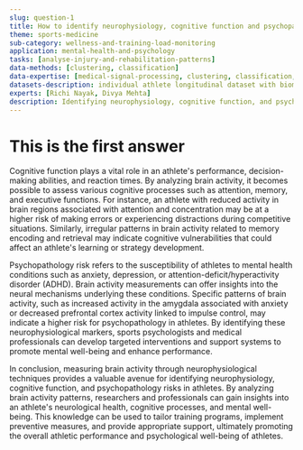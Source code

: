```yaml
---
slug: question-1
title: How to identify neurophysiology, cognitive function and psychopathology risk in athlete by measuring brain activity?
theme: sports-medicine
sub-category: wellness-and-training-load-monitoring
application: mental-health-and-psychology
tasks: [analyse-injury-and-rehabilitation-patterns]
data-methods: [clustering, classification]
data-expertise: [medical-signal-processing, clustering, classification, psychology-and-mental-health]
datasets-description: individual athlete longitudinal dataset with biometrics data and subjective well-being
experts: [Richi Nayak, Divya Mehta]
description: Identifying neurophysiology, cognitive function, and psychopathology risk in athletes can be crucial for optimizing their performance and overall well-being. One effective approach to achieve this is by measuring brain activity. Neurophysiology refers to the study of the functioning of the nervous system, and assessing brain activity provides valuable insights into an athlete's neurological health. Techniques such as electroencephalography (EEG), functional magnetic resonance imaging (fMRI), and positron emission tomography (PET) can help measure brain activity and detect any abnormalities or patterns that may indicate potential risks.
---
```


# This is the first answer


Cognitive function plays a vital role in an athlete's performance, decision-making abilities, and reaction times. By analyzing brain activity, it becomes possible to assess various cognitive processes such as attention, memory, and executive functions. For instance, an athlete with reduced activity in brain regions associated with attention and concentration may be at a higher risk of making errors or experiencing distractions during competitive situations. Similarly, irregular patterns in brain activity related to memory encoding and retrieval may indicate cognitive vulnerabilities that could affect an athlete's learning or strategy development.

Psychopathology risk refers to the susceptibility of athletes to mental health conditions such as anxiety, depression, or attention-deficit/hyperactivity disorder (ADHD). Brain activity measurements can offer insights into the neural mechanisms underlying these conditions. Specific patterns of brain activity, such as increased activity in the amygdala associated with anxiety or decreased prefrontal cortex activity linked to impulse control, may indicate a higher risk for psychopathology in athletes. By identifying these neurophysiological markers, sports psychologists and medical professionals can develop targeted interventions and support systems to promote mental well-being and enhance performance.

In conclusion, measuring brain activity through neurophysiological techniques provides a valuable avenue for identifying neurophysiology, cognitive function, and psychopathology risks in athletes. By analyzing brain activity patterns, researchers and professionals can gain insights into an athlete's neurological health, cognitive processes, and mental well-being. This knowledge can be used to tailor training programs, implement preventive measures, and provide appropriate support, ultimately promoting the overall athletic performance and psychological well-being of athletes.
